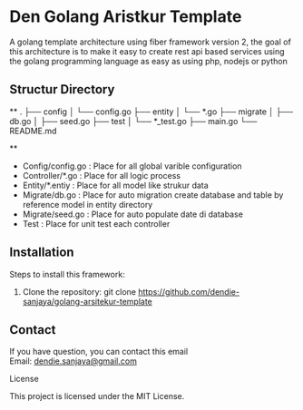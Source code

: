 # Den Golang Aristkur Template 

A golang template architecture using fiber framework version 2, the goal of this architecture is to make it easy to create rest api based services using the golang programming language as easy as using php, nodejs or python

## Structur Directory

**
.
├── config
│   └── config.go
├── entity
│   └── *.go
├── migrate
│   ├── db.go
│   ├── seed.go
├── test
│   └── *_test.go
├── main.go
└── README.md

**

- Config/config.go  : Place for all global varible configuration 
- Controller/*.go   : Place for all logic process
- Entity/*.entiy    : Place for all model like strukur data
- Migrate/db.go     : Place for auto migration create database and table by reference model  in entity directory
- Migrate/seed.go   : Place for auto populate date di database
- Test              : Place for unit test each controller 

## Installation

Steps to install this framework:

1. Clone the repository:
   git clone https://github.com/dendie-sanjaya/golang-arsitekur-template

##  Contact

If you have question, you can contact this email   
Email: dendie.sanjaya@gmail.com


License

This project is licensed under the MIT License.
